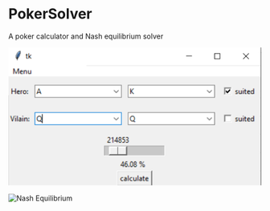 # PokerSolver
A poker calculator and Nash equilibrium solver

![Calculator](https://github.com/stailx/PokerSolver/blob/main/ReadMe/CalculatorHandHU.png)

![Nash Equilibrium](https://github.com/stailx/PokerSolver/blob/main/ReadMe/NashEquilibrium10BB.png.png)
